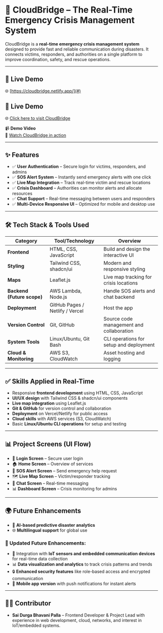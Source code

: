 # 🌉 CloudBridge – The Real-Time Emergency Crisis Management System

CloudBridge is a **real-time emergency crisis management system** designed to provide fast and reliable communication during disasters. It connects victims, responders, and authorities on a single platform to improve coordination, safety, and rescue operations.

---

## 🚀 Live Demo
🌐 [https://cloudbridge.netlify.app/](#)  
## 🚀 Live Demo
🌐 [Click here to visit CloudBridge](https://cloudbridge-project.netlify.app)



📹 **Demo Video**  
🎥 [Watch CloudBridge in action](#)  
 

---

## ✨ Features
- ✅ **User Authentication** – Secure login for victims, responders, and admins  
- ✅ **SOS Alert System** – Instantly send emergency alerts with one click  
- ✅ **Live Map Integration** – Track real-time victim and rescue locations  
- ✅ **Crisis Dashboard** – Authorities can monitor alerts and allocate resources  
- ✅ **Chat Support** – Real-time messaging between users and responders  
- ✅ **Multi-Device Responsive UI** – Optimized for mobile and desktop use  

---

## 🛠️ Tech Stack & Tools Used

| Category         | Tool/Technology        | Overview |
|------------------|------------------------|----------|
| **Frontend**     | HTML, CSS, JavaScript  | Build and design the interactive UI |
| **Styling**      | Tailwind CSS, shadcn/ui | Modern and responsive styling |
| **Maps**         | Leaflet.js             | Live map tracking for crisis locations |
| **Backend (Future scope)** | AWS Lambda, Node.js | Handle SOS alerts and chat backend |
| **Deployment**   | GitHub Pages / Netlify / Vercel | Host the app |
| **Version Control** | Git, GitHub          | Source code management and collaboration |
| **System Tools** | Linux/Ubuntu, Git Bash | CLI operations for setup and deployment |
| **Cloud & Monitoring** | AWS S3, CloudWatch | Asset hosting and logging |

---

## ✅ Skills Applied in Real-Time
- Responsive **frontend development** using HTML, CSS, JavaScript  
- **UI/UX design** with Tailwind CSS & shadcn/ui components  
- **Live map integration** using Leaflet.js  
- **Git & GitHub** for version control and collaboration  
- **Deployment** on Vercel/Netlify for public access  
- **Cloud skills** with AWS services (S3, CloudWatch)  
- Basic **Linux/Ubuntu CLI operations** for setup and testing  

---

## 📊 Project Screens (UI Flow)

- 🔑 **Login Screen** – Secure user login  
- 🏠 **Home Screen** – Overview of services  
- 🚨 **SOS Alert Screen** – Send emergency help request  
- 🗺️ **Live Map Screen** – Victim/responder tracking  
- 💬 **Chat Screen** – Real-time messaging  
- 📊 **Dashboard Screen** – Crisis monitoring for admins  

---

## 🌍 Future Enhancements

- 🤖 **AI-based predictive disaster analytics**  
- 🌐 **Multilingual support** for global use  

### 🔮 Updated Future Enhancements:
- 🔧 Integration with **IoT sensors and embedded communication devices** for real-time data collection  
- 📊 **Data visualization and analytics** to track crisis patterns and trends  
- 🔒 **Enhanced security features** like role-based access and encrypted communication  
- 📱 **Mobile app version** with push notifications for instant alerts  

---

## 👩‍💻 Contributor
- **Sai Durga Bhavani Palla** – Frontend Developer & Project Lead with experience in web development, cloud, networks, and interest in IoT/embedded systems.  






